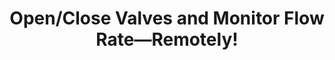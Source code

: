 ---
layout: externalpost
title: "Open/Close Valves and Monitor Flow Rate—Remotely!"
redirect_url: https://www.hackster.io/blues-wireless/open-close-valves-and-monitor-flow-rate-remotely-9ac9fc
publication_name: "Hackster"
publication_url: "https://www.hackster.io/"
---